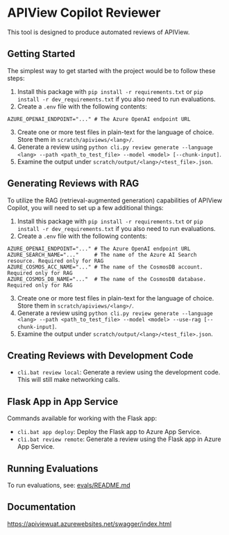 # APIView Copilot Reviewer

This tool is designed to produce automated reviews of APIView.

## Getting Started

The simplest way to get started with the project would be to follow these steps:

1. Install this package with `pip install -r requirements.txt` or `pip install -r dev_requirements.txt` if you also need to run evaluations.
2. Create a `.env` file with the following contents:

```
AZURE_OPENAI_ENDPOINT="..." # The Azure OpenAI endpoint URL
```

3. Create one or more test files in plain-text for the language of choice. Store them in `scratch/apiviews/<lang>/`.
4. Generate a review using `python cli.py review generate --language <lang> --path <path_to_test_file> --model <model> [--chunk-input]`.
5. Examine the output under `scratch/output/<lang>/<test_file>.json`.

## Generating Reviews with RAG

To utilize the RAG (retrieval-augmented generation) capabilities of APIView Copilot, you will need to set up a few additional things:

1. Install this package with `pip install -r requirements.txt` or `pip install -r dev_requirements.txt` if you also need to run evaluations.
2. Create a `.env` file with the following contents:

```
AZURE_OPENAI_ENDPOINT="..." # The Azure OpenAI endpoint URL
AZURE_SEARCH_NAME="..."     # The name of the Azure AI Search resource. Required only for RAG
AZURE_COSMOS_ACC_NAME="..." # The name of the CosmosDB account. Required only for RAG
AZURE_COSMOS_DB_NAME="..."  # The name of the CosmosDB database. Required only for RAG
```

3. Create one or more test files in plain-text for the language of choice. Store them in `scratch/apiviews/<lang>/`.
4. Generate a review using `python cli.py review generate --language <lang> --path <path_to_test_file> --model <model> --use-rag [--chunk-input]`.
5. Examine the output under `scratch/output/<lang>/<test_file>.json`.

## Creating Reviews with Development Code

- `cli.bat review local`: Generate a review using the development code. This will still make networking calls.

## Flask App in App Service

Commands available for working with the Flask app:

- `cli.bat app deploy`: Deploy the Flask app to Azure App Service.
- `cli.bat review remote`: Generate a review using the Flask app in Azure App Service.

## Running Evaluations

To run evaluations, see: [evals/README.md](./evals/README.md)

## Documentation

https://apiviewuat.azurewebsites.net/swagger/index.html
